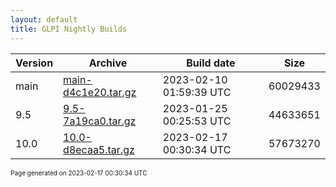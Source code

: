 ```yaml
---
layout: default
title: GLPI Nightly Builds
---
```


Version|Archive|Build date|Size
---|---|---|---
main|[main-d4c1e20.tar.gz](main-d4c1e20.tar.gz)|2023-02-10 01:59:39 UTC|60029433
9.5|[9.5-7a19ca0.tar.gz](9.5-7a19ca0.tar.gz)|2023-01-25 00:25:53 UTC|44633651
10.0|[10.0-d8ecaa5.tar.gz](10.0-d8ecaa5.tar.gz)|2023-02-17 00:30:34 UTC|57673270

<font size="1">Page generated on 2023-02-17 00:30:34 UTC</font>
